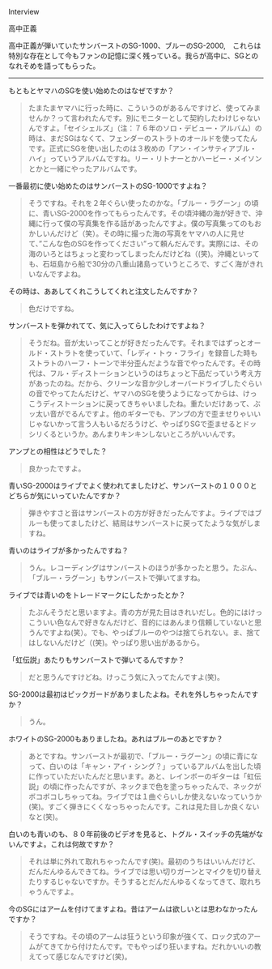 Interview

高中正義

高中正義が弾いていたサンバーストのSG-1000、ブルーのSG-2000,　これらは特別な存在として今もファンの記憶に深く残っている。我らが高中に、SGとのなれそめを語ってもらった。

---

もともとヤマハのSGを使い始めたのはなぜですか？


> たまたまヤマハに行った時に、こういうのがあるんですけど、使ってみませんか？って言われたんです。別にモニターとして契約したわけじゃないんですよ。「セイシェルズ」（注：７６年のソロ・デビュー・アルバム）の時は、まだSGはなくて、フェンダーのストラトのオールドを使ってたんです。正式にSGを使い出したのは３枚めの「アン・インサティアブル・ハイ」っていうアルバムですね。リー・リトナーとかハービー・メイソンとかと一緒にやったアルバムです。


一番最初に使い始めたのはサンバーストのSG-1000ですよね？


> そうですね。それを２年ぐらい使ったのかな。「ブルー・ラグーン」の頃に、青いSG-2000を作ってもらったんです。その頃沖縄の海が好きで、沖縄に行って僕の写真集を作る話があったんですよ。僕の写真集ってのもおかしいんだけど（笑）。その時に撮った海の写真をヤマハの人に見せて、”こんな色のSGを作ってください”って頼んだんです。実際には、その海のいろとはちょっと変わってしまったんだけどね（(笑)。沖縄といっても、石垣島から船で30分の八重山諸島っていうところで、すごく海がきれいなんですよね。


その時は、ああしてくれこうしてくれと注文したんですか？


> 色だけですね。


サンバーストを弾かれてて、気に入ってらしたわけですよね？


> そうだね。音が太いってことが好きだったんです。それまではずっとオールド・ストラトを使っていて、「レディ・トゥ・フライ」を録音した時もストラトのハーフ・トーンで半分歪んだような音でやったんです。その時代は、フル・ディストーションというのはちょっと下品だっていう考え方があったのね。だから、クリーンな音か少しオーバードライブしたぐらいの音でやってたんだけど、ヤマハのSGを使うようになってからは、けっこうディストーションに戻ってきちゃいましたね。重たいだけあって、ぶッ太い音がでるんですよ。他のギターでも、アンプの方で歪ませりゃいいじゃないかって言う人もいるだろうけど、やっぱりSGで歪ませるとドッシリくるというか。あんまりキンキンしないところがいいんです。


アンプとの相性はどうでした？


> 良かったですよ。


青いSG-2000はライブでよく使われてましたけど、サンバーストの１０００とどちらが気にいっていたんですか？


> 弾きやすさと音はサンバーストの方が好きだったんですよ。ライブではブルーも使ってましたけど、結局はサンバーストに戻ってたような気がしますね。


青いのはライブが多かったんですね？


> うん。レコーディングはサンバーストのほうが多かったと思う。たぶん、「ブルー・ラグーン」もサンバーストで弾いてますね。


ライブでは青いのをトレードマークにしたかったとか？


> たぶんそうだと思いますよ。青の方が見た目はきれいだし。色的にはけっこういい色なんで好きなんだけど、音的にはあんまり信頼していないと思うんですよね(笑）。でも、やっぱブルーのやつは捨てられない。ま、捨てはしないんだけど（(笑)。やっぱり思い出があるから。


「虹伝説」あたりもサンバーストで弾いてるんですか？


> だと思うんですけどね。けっこう気に入ってたんですよ(笑)。


SG-2000は最初はピックガードがありましたよね。それを外しちゃったんですか？


> うん。


ホワイトのSG-2000もありましたね。あれはブルーのあとですか？


> あとですね。サンバーストが最初で、「ブルー・ラグーン」の頃に青になって、白いのは「キャン・アイ・シング？」っているアルバムを出した頃に作っていただいたんだと思います。あと、レインボーのギターは「虹伝説」の頃に作ったんですが、ネックまで色を塗っちゃったんで、ネックがボコボコしちゃってね。ライブでは１曲ぐらいしか使えないなっていうか(笑)。すごく弾きにくくなっちゃったんです。これは見た目しか良くないなと(笑)。


白いのも青いのも、８０年前後のビデオを見ると、トグル・スイッチの先端がないんですよ。これは何故ですか？


> それは単に外れて取れちゃったんです(笑)。最初のうちはいいんだけど、だんだんゆるんできてね。ライブでは思い切りガーンとマイクを切り替えたりするじゃないですか。そうするとだんだんゆるくなってきて、取れちゃうんですよ。


今のSGにはアームを付けてますよね。昔はアームは欲しいとは思わなかったんですか？


> そうですね。その頃のアームは狂うという印象が強くて、ロック式のアームがてきてから付けたんです。でもやっぱり狂いますね。だれかいいの教えてって感じなんですけど(笑)。
